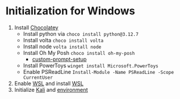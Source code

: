# Initialization for Windows

1. Install [Chocolatey](https://chocolatey.org/install)
    * Install python via `choco install python@3.12.7`
    * Install volta `choco install volta`
    * Install node `volta install node`
    * Install Oh My Posh `choco install oh-my-posh`
        - [custom-prompt-setup](https://learn.microsoft.com/zh-cn/windows/terminal/tutorials/custom-prompt-setup)
    * Install PowerToys `winget install Microsoft.PowerToys`
    * Enable PSReadLine `Install-Module -Name PSReadLine -Scope CurrentUser`
2. Enable [WSL](https://learn.microsoft.com/en-us/windows/wsl/install-manual) and install [WSL](https://docs.microsoft.com/en-us/windows/wsl/install)
3. Initialize [Kali](https://apps.microsoft.com/detail/9pkr34tncv07?hl=en-US&gl=US) and [environment](https://github.com/vanpipy/shellgun/blob/main/bin/createenv)